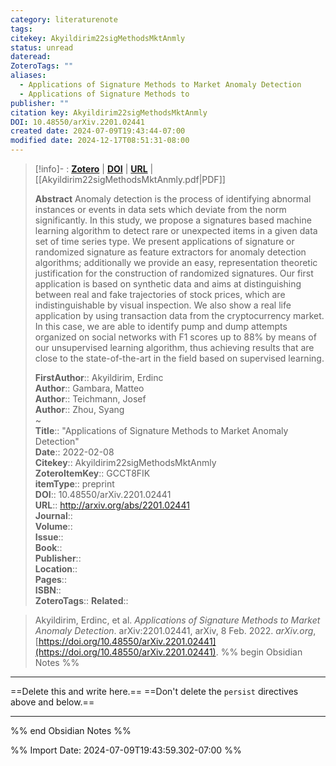 ```yaml
---
category: literaturenote
tags: 
citekey: Akyildirim22sigMethodsMktAnmly
status: unread
dateread: 
ZoteroTags: ""
aliases:
  - Applications of Signature Methods to Market Anomaly Detection
  - Applications of Signature Methods to
publisher: ""
citation key: Akyildirim22sigMethodsMktAnmly
DOI: 10.48550/arXiv.2201.02441
created date: 2024-07-09T19:43:44-07:00
modified date: 2024-12-17T08:51:31-08:00
---
```


> [!info]- : [**Zotero**](zotero://select/library/items/GCCT8FIK)  | [**DOI**](https://doi.org/10.48550/arXiv.2201.02441)  | [**URL**](http://arxiv.org/abs/2201.02441) | [[Akyildirim22sigMethodsMktAnmly.pdf|PDF]]
>
> 
> **Abstract**
> Anomaly detection is the process of identifying abnormal instances or events in data sets which deviate from the norm significantly. In this study, we propose a signatures based machine learning algorithm to detect rare or unexpected items in a given data set of time series type. We present applications of signature or randomized signature as feature extractors for anomaly detection algorithms; additionally we provide an easy, representation theoretic justification for the construction of randomized signatures. Our first application is based on synthetic data and aims at distinguishing between real and fake trajectories of stock prices, which are indistinguishable by visual inspection. We also show a real life application by using transaction data from the cryptocurrency market. In this case, we are able to identify pump and dump attempts organized on social networks with F1 scores up to 88% by means of our unsupervised learning algorithm, thus achieving results that are close to the state-of-the-art in the field based on supervised learning.
> 
> 
> **FirstAuthor**:: Akyildirim, Erdinc  
> **Author**:: Gambara, Matteo  
> **Author**:: Teichmann, Josef  
> **Author**:: Zhou, Syang  
~    
> **Title**:: "Applications of Signature Methods to Market Anomaly Detection"  
> **Date**:: 2022-02-08  
> **Citekey**:: Akyildirim22sigMethodsMktAnmly  
> **ZoteroItemKey**:: GCCT8FIK  
> **itemType**:: preprint  
> **DOI**:: 10.48550/arXiv.2201.02441  
> **URL**:: http://arxiv.org/abs/2201.02441  
> **Journal**::   
> **Volume**::   
> **Issue**::   
> **Book**::   
> **Publisher**::   
> **Location**::    
> **Pages**::   
> **ISBN**::   
> **ZoteroTags**:: 
> **Related**:: 

> Akyildirim, Erdinc, et al. _Applications of Signature Methods to Market Anomaly Detection_. arXiv:2201.02441, arXiv, 8 Feb. 2022. _arXiv.org_, [https://doi.org/10.48550/arXiv.2201.02441](https://doi.org/10.48550/arXiv.2201.02441).
%% begin Obsidian Notes %%
___
==Delete this and write here.==
==Don't delete the `persist` directives above and below.==
___
%% end Obsidian Notes %%



%% Import Date: 2024-07-09T19:43:59.302-07:00 %%
